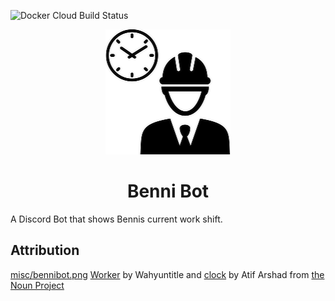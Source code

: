 ![Docker Cloud Build Status](https://img.shields.io/docker/cloud/build/lloesche/bennibot)
<p align="center"><img src="https://raw.githubusercontent.com/lloesche/bennibot/master/misc/bennibot_200.png" /><h1 align="center">Benni Bot</h1></p>

A Discord Bot that shows Bennis current work shift.

## Attribution
[misc/bennibot.png](misc/bennibot.png) [Worker](https://thenounproject.com/term/worker/1107022/) by Wahyuntitle and [clock](https://thenounproject.com/term/clock/1243336/) by Atif Arshad from [the Noun Project](https://thenounproject.com/)
